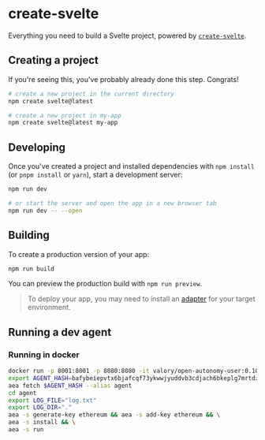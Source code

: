 # create-svelte

Everything you need to build a Svelte project, powered by [`create-svelte`](https://github.com/sveltejs/kit/tree/master/packages/create-svelte).

## Creating a project

If you're seeing this, you've probably already done this step. Congrats!

```bash
# create a new project in the current directory
npm create svelte@latest

# create a new project in my-app
npm create svelte@latest my-app
```

## Developing

Once you've created a project and installed dependencies with `npm install` (or `pnpm install` or `yarn`), start a development server:

```bash
npm run dev

# or start the server and open the app in a new browser tab
npm run dev -- --open
```

## Building

To create a production version of your app:

```bash
npm run build
```

You can preview the production build with `npm run preview`.

> To deploy your app, you may need to install an [adapter](https://kit.svelte.dev/docs/adapters) for your target environment.


## Running a dev agent
### Running in docker

```bash
docker run -p 8001:8001 -p 8080:8080 -it valory/open-autonomy-user:0.10.7
export AGENT_HASH=bafybeiepvtx6bjafcqf73ykwwjyuddvb3cdjach6bkeplg7mrtdzf2q7fy
aea fetch $AGENT_HASH --alias agent
cd agent
export LOG_FILE="log.txt"
export LOG_DIR="."
aea -s generate-key ethereum && aea -s add-key ethereum && \
aea -s install && \
aea -s run
```
